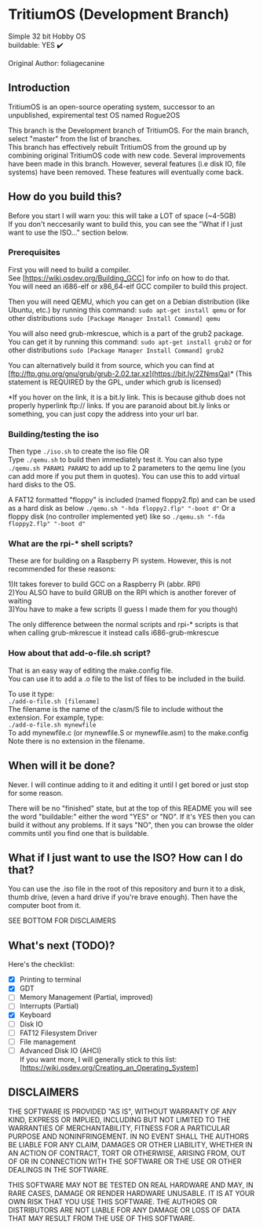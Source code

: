 # TritiumOS (Development Branch)
Simple 32 bit Hobby OS  
buildable: YES :heavy_check_mark:

Original Author: foliagecanine

## Introduction
TritiumOS is an open-source operating system, successor to an 
unpublished, expiremental test OS named Rogue2OS

This branch is the Development branch of TritiumOS. For the main branch, select "master" from the list of branches.  
This branch has effectively rebuilt TritiumOS from the ground up by combining original TritiumOS code with new code. Several improvements have been made in this branch. However, several features (i.e disk IO, file systems) have been removed. These features will eventually come back.

## How do you build this?
Before you start I will warn you: this will take a LOT of space (~4-5GB)  
If you don't neccesarily want to build this, you can see the "What if I just want to use the ISO..." section below.

### Prerequisites
First you will need to build a compiler.  
See [https://wiki.osdev.org/Building_GCC] for info on how to do that.  
You will need an i686-elf or x86_64-elf GCC compiler to build this project.

Then you will need QEMU, which you can get on a Debian distribution (like Ubuntu, etc.) by running this command:
`sudo apt-get install qemu`
or for other distributions
`sudo [Package Manager Install Command] qemu`

You will also need grub-mkrescue, which is a part of the grub2 package. You can get it by running this command:
`sudo apt-get install grub2`
or for other distributions
`sudo [Package Manager Install Command] grub2`

You can alternatively build it from source, which you can find at [ftp://ftp.gnu.org/gnu/grub/grub-2.02.tar.xz](https://bit.ly/2ZNmsQa)* 
(This statement is REQUIRED by the GPL, under which grub is licensed)

\*If you hover on the link, it is a bit.ly link. This is because github does not properly hyperlink ftp:// links. If you are paranoid about bit.ly links or something, you can just copy the address into your url bar.

### Building/testing the iso
Then type `./iso.sh` to create the iso file 
OR  
Type `./qemu.sh` to build then immediately test it.
You can also type `./qemu.sh PARAM1 PARAM2` to add up to 2 parameters to the qemu line (you can add more if you put them in quotes).
You can use this to add virtual hard disks to the OS.

A FAT12 formatted "floppy" is included (named floppy2.flp) and can be used as a hard disk as below
`./qemu.sh "-hda floppy2.flp" "-boot d"`
Or a floppy disk (no controller implemented yet) like so
`./qemu.sh "-fda floppy2.flp" "-boot d"`

### What are the rpi-* shell scripts?
These are for building on a Raspberry Pi system. However, this is not recommended for these reasons:

1)It takes forever to build GCC on a Raspberry Pi (abbr. RPI)  
2)You ALSO have to build GRUB on the RPI which is another forever of waiting  
3)You have to make a few scripts (I guess I made them for you though) 

The only difference between the normal scripts and rpi-\* scripts is that when calling grub-mkrescue it instead calls i686-grub-mkrescue

### How about that add-o-file.sh script?
That is an easy way of editing the make.config file.  
You can use it to add a .o file to the list of files to be included in the build.

To use it type:  
`./add-o-file.sh [filename]`  
The filename is the name of the c/asm/S file to include without the extension. For example, type:  
`./add-o-file.sh mynewfile`  
To add mynewfile.c (or mynewfile.S or mynewfile.asm) to the make.config  
Note there is no extension in the filename.

## When will it be done?
Never. I will continue adding to it and editing it until I get bored or just stop for some reason.

There will be no "finished" state, but at the top of this README you will see the word "buildable:" either the word "YES" or "NO". If it's YES then you can build it without any problems. If it says "NO", then you can browse the older commits until you find one that is buildable.

## What if I just want to use the ISO? How can I do that?

You can use the .iso file in the root of this repository and burn it to a disk, thumb drive, (even a hard drive if you're brave enough). Then have the computer boot from it.

SEE BOTTOM FOR DISCLAIMERS

## What's next (TODO)?
Here's the checklist:
- [x] Printing to terminal
- [x] GDT
- [ ] Memory Management (Partial, improved)
- [ ] Interrupts (Partial)
- [x] Keyboard
- [ ] Disk IO
- [ ] FAT12 Filesystem Driver
- [ ] File management
- [ ] Advanced Disk IO (AHCI)  
If you want more, I will generally stick to this list: [https://wiki.osdev.org/Creating_an_Operating_System]

## DISCLAIMERS

THE SOFTWARE IS PROVIDED "AS IS", WITHOUT WARRANTY OF ANY KIND,
EXPRESS OR IMPLIED, INCLUDING BUT NOT LIMITED TO THE WARRANTIES OF
MERCHANTABILITY, FITNESS FOR A PARTICULAR PURPOSE AND NONINFRINGEMENT.
IN NO EVENT SHALL THE AUTHORS BE LIABLE FOR ANY CLAIM, DAMAGES OR
OTHER LIABILITY, WHETHER IN AN ACTION OF CONTRACT, TORT OR OTHERWISE,
ARISING FROM, OUT OF OR IN CONNECTION WITH THE SOFTWARE OR THE USE OR
OTHER DEALINGS IN THE SOFTWARE.

THIS SOFTWARE MAY NOT BE TESTED ON REAL HARDWARE AND MAY, IN RARE CASES,
DAMAGE OR RENDER HARDWARE UNUSABLE. IT IS AT YOUR OWN RISK THAT YOU USE
THIS SOFTWARE. THE AUTHORS OR DISTRIBUTORS ARE NOT LIABLE FOR ANY DAMAGE
OR LOSS OF DATA THAT MAY RESULT FROM THE USE OF THIS SOFTWARE.
